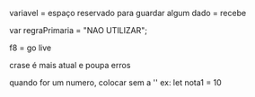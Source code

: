 variavel = espaço reservado para guardar algum dado
= recebe

var regraPrimaria =  "NAO UTILIZAR";

f8 = go live

crase é mais atual e poupa erros


quando for um numero, colocar sem a ''
ex:
let nota1 = 10